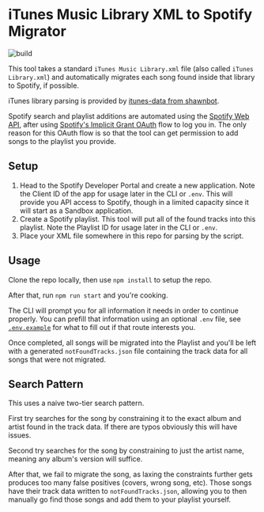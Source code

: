 # iTunes Music Library XML to Spotify Migrator

![build](https://github.com/johnnyshankman/itunes-library-xml-to-spotify-migrator/actions/workflows/build.yml/badge.svg)

This tool takes a standard `iTunes Music Library.xml` file (also called `iTunes Library.xml`) and automatically migrates each song found inside that library to Spotify, if possible.

iTunes library parsing is provided by [itunes-data from shawnbot](https://github.com/shawnbot/itunes-data).

Spotify search and playlist additions are automated using the [Spotify Web API](https://developer.spotify.com/documentation/web-api), after using [Spotify's Implicit Grant OAuth](https://developer.spotify.com/documentation/web-api/tutorials/implicit-flow) flow to log you in. The only reason for this OAuth flow is so that the tool can get permission to add songs to the playlist you provide.

## Setup

1. Head to the Spotify Developer Portal and create a new application. Note the Client ID of the app for usage later in the CLI or `.env`. This will provide you API access to Spotify, though in a limited capacity since it will start as a Sandbox application.
2. Create a Spotify playlist. This tool will put all of the found tracks into this playlist. Note the Playlist ID for usage later in the CLI or `.env`.
3. Place your XML file somewhere in this repo for parsing by the script.

## Usage

Clone the repo locally, then use `npm install` to setup the repo.

After that, run `npm run start` and you're cooking.

The CLI will prompt you for all information it needs in order to continue properly. You can prefill that information using an optional `.env` file, see [`.env.example`](.env.example) for what to fill out if that route interests you.

Once completed, all songs will be migrated into the Playlist and you'll be left with a generated `notFoundTracks.json` file containing the track data for all songs that were not migrated.

## Search Pattern

This uses a naive two-tier search pattern.

First try searches for the song by constraining it to the exact album and artist found in the track data. If there are typos obviously this will have issues.

Second try searches for the song by constraining to just the artist name, meaning any album's version will suffice.

After that, we fail to migrate the song, as laxing the constraints further gets produces too many false positives (covers, wrong song, etc). Those songs have their track data written to `notFoundTracks.json`, allowing you to then manually go find those songs and add them to your playlist yourself.
